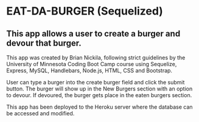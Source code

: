 # EAT-DA-BURGER (Sequelized)

## This app allows a user to create a burger and devour that burger. 

This app was created by Brian Nickila, following strict guidelines by the University of Minnesota Coding Boot Camp course using Sequelize, Express, MySQL, Handlebars, Node.js, HTML, CSS and Bootstrap.

User can type a burger into the create burger field and click the submit button. The burger will show up in the New Burgers section with an option to devour. If devoured, the burger gets place in the eaten burgers section.

This app has been deployed to the Heroku server where the database can be accessed and modified.
